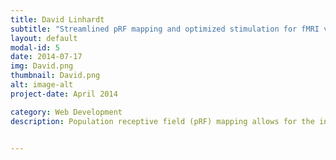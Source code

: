 ```yaml
---
title: David Linhardt
subtitle: "Streamlined pRF mapping and optimized stimulation for fMRI vision research"
layout: default
modal-id: 5
date: 2014-07-17
img: David.png
thumbnail: David.png
alt: image-alt
project-date: April 2014

category: Web Development
description: Population receptive field (pRF) mapping allows for the investigation of retinotopic organization preserved from the retina to the visual cortex. Their analysis pipeline is a comprehensive, containerized software solution that ensures consistency in analyses and reproducible workflows for the next generation of pRF studies. By integrating various software packages, it covers all necessary steps from fMRI data pre-processing to result visualization. Additionally, the team introduced a simulation framework that enables the exploration of optimized stimulation patterns for pRF mapping. Moving beyond standard stimuli, such as bars and wedges/rings, these optimized patterns offer a more tailored approach to address specific research questions. By combining the simplified pRF mapping pipeline with optimized stimuli, they propose an alternative clinical method for diagnosing visual field deficits.


---
```




